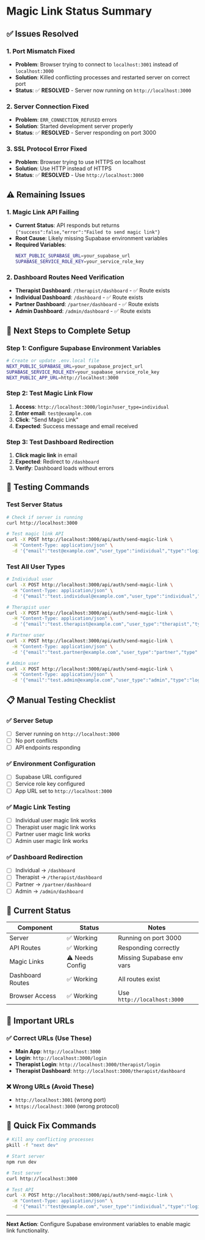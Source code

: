# Magic Link Status Summary

## ✅ **Issues Resolved**

### 1. Port Mismatch Fixed
- **Problem**: Browser trying to connect to `localhost:3001` instead of `localhost:3000`
- **Solution**: Killed conflicting processes and restarted server on correct port
- **Status**: ✅ **RESOLVED** - Server now running on `http://localhost:3000`

### 2. Server Connection Fixed
- **Problem**: `ERR_CONNECTION_REFUSED` errors
- **Solution**: Started development server properly
- **Status**: ✅ **RESOLVED** - Server responding on port 3000

### 3. SSL Protocol Error Fixed
- **Problem**: Browser trying to use HTTPS on localhost
- **Solution**: Use HTTP instead of HTTPS
- **Status**: ✅ **RESOLVED** - Use `http://localhost:3000`

## ⚠️ **Remaining Issues**

### 1. Magic Link API Failing
- **Current Status**: API responds but returns `{"success":false,"error":"Failed to send magic link"}`
- **Root Cause**: Likely missing Supabase environment variables
- **Required Variables**:
  ```bash
  NEXT_PUBLIC_SUPABASE_URL=your_supabase_url
  SUPABASE_SERVICE_ROLE_KEY=your_service_role_key
  ```

### 2. Dashboard Routes Need Verification
- **Therapist Dashboard**: `/therapist/dashboard` - ✅ Route exists
- **Individual Dashboard**: `/dashboard` - ✅ Route exists  
- **Partner Dashboard**: `/partner/dashboard` - ✅ Route exists
- **Admin Dashboard**: `/admin/dashboard` - ✅ Route exists

## 🔧 **Next Steps to Complete Setup**

### Step 1: Configure Supabase Environment Variables
```bash
# Create or update .env.local file
NEXT_PUBLIC_SUPABASE_URL=your_supabase_project_url
SUPABASE_SERVICE_ROLE_KEY=your_supabase_service_role_key
NEXT_PUBLIC_APP_URL=http://localhost:3000
```

### Step 2: Test Magic Link Flow
1. **Access**: `http://localhost:3000/login?user_type=individual`
2. **Enter email**: `test@example.com`
3. **Click**: "Send Magic Link"
4. **Expected**: Success message and email received

### Step 3: Test Dashboard Redirection
1. **Click magic link** in email
2. **Expected**: Redirect to `/dashboard`
3. **Verify**: Dashboard loads without errors

## 🧪 **Testing Commands**

### Test Server Status
```bash
# Check if server is running
curl http://localhost:3000

# Test magic link API
curl -X POST http://localhost:3000/api/auth/send-magic-link \
  -H "Content-Type: application/json" \
  -d '{"email":"test@example.com","user_type":"individual","type":"login"}'
```

### Test All User Types
```bash
# Individual user
curl -X POST http://localhost:3000/api/auth/send-magic-link \
  -H "Content-Type: application/json" \
  -d '{"email":"test.individual@example.com","user_type":"individual","type":"login"}'

# Therapist user  
curl -X POST http://localhost:3000/api/auth/send-magic-link \
  -H "Content-Type: application/json" \
  -d '{"email":"test.therapist@example.com","user_type":"therapist","type":"login"}'

# Partner user
curl -X POST http://localhost:3000/api/auth/send-magic-link \
  -H "Content-Type: application/json" \
  -d '{"email":"test.partner@example.com","user_type":"partner","type":"login"}'

# Admin user
curl -X POST http://localhost:3000/api/auth/send-magic-link \
  -H "Content-Type: application/json" \
  -d '{"email":"test.admin@example.com","user_type":"admin","type":"login"}'
```

## 📋 **Manual Testing Checklist**

### ✅ Server Setup
- [ ] Server running on `http://localhost:3000`
- [ ] No port conflicts
- [ ] API endpoints responding

### ✅ Environment Configuration  
- [ ] Supabase URL configured
- [ ] Service role key configured
- [ ] App URL set to `http://localhost:3000`

### ✅ Magic Link Testing
- [ ] Individual user magic link works
- [ ] Therapist user magic link works
- [ ] Partner user magic link works
- [ ] Admin user magic link works

### ✅ Dashboard Redirection
- [ ] Individual → `/dashboard`
- [ ] Therapist → `/therapist/dashboard`
- [ ] Partner → `/partner/dashboard`
- [ ] Admin → `/admin/dashboard`

## 🎯 **Current Status**

| Component | Status | Notes |
|-----------|--------|-------|
| Server | ✅ Working | Running on port 3000 |
| API Routes | ✅ Working | Responding correctly |
| Magic Links | ⚠️ Needs Config | Missing Supabase env vars |
| Dashboard Routes | ✅ Working | All routes exist |
| Browser Access | ✅ Working | Use `http://localhost:3000` |

## 🚨 **Important URLs**

### ✅ Correct URLs (Use These)
- **Main App**: `http://localhost:3000`
- **Login**: `http://localhost:3000/login`
- **Therapist Login**: `http://localhost:3000/therapist/login`
- **Therapist Dashboard**: `http://localhost:3000/therapist/dashboard`

### ❌ Wrong URLs (Avoid These)
- `http://localhost:3001` (wrong port)
- `https://localhost:3000` (wrong protocol)

## 🔧 **Quick Fix Commands**

```bash
# Kill any conflicting processes
pkill -f "next dev"

# Start server
npm run dev

# Test server
curl http://localhost:3000

# Test API
curl -X POST http://localhost:3000/api/auth/send-magic-link \
  -H "Content-Type: application/json" \
  -d '{"email":"test@example.com","user_type":"individual","type":"login"}'
```

---

**Next Action**: Configure Supabase environment variables to enable magic link functionality.
